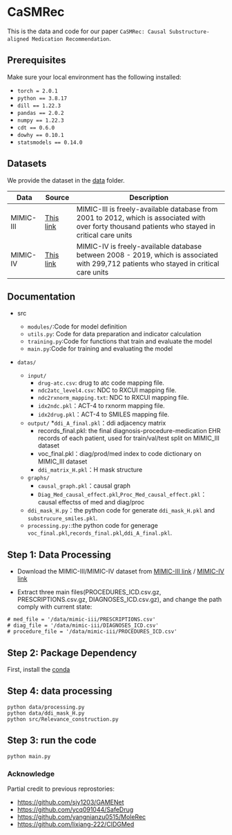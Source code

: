 # CaSMRec
This is the data and code for our paper `CaSMRec: Causal Substructure-aligned Medication Recommendation`.

## Prerequisites
Make sure your local environment has the following installed:

* `torch = 2.0.1`
* `python == 3.8.17`
* `dill == 1.22.3`
* `pandas == 2.0.2`
* `numpy == 1.22.3`
* `cdt == 0.6.0`
* `dowhy == 0.10.1`
* `statsmodels == 0.14.0`

## Datasets

We provide the dataset in the [data](data/) folder.

| Data      | Source                                                   | Description                                                  |
| --------- | -------------------------------------------------------- | ------------------------------------------------------------ |
| MIMIC-III | [This link](https://physionet.org/content/mimiciii/1.4/) | MIMIC-III is freely-available database from 2001 to 2012, which is associated with over forty thousand patients who stayed in critical care units |
| MIMIC-IV  | [This link](https://physionet.org/content/mimiciv/2.2/)  | MIMIC-IV is freely-available database between 2008 - 2019, which is associated with 299,712 patients who stayed in critical care units |

## Documentation


* src
    * `modules/`:Code for model definition
    * `utils.py`: Code for data preparation and indicator calculation
    * `training.py`:Code for functions that train and evaluate the model
    * `main.py`:Code for training and evaluating the model
  
* `datas/`
    * `input/`
        * `drug-atc.csv`: drug to atc code mapping file.
        * `ndc2atc_level4.csv`: NDC to RXCUI mapping file.
        * `ndc2rxnorm_mapping.txt`: NDC to RXCUI mapping file.
        * `idx2ndc.pkl`：ACT-4 to rxnorm mapping file.
        * `idx2drug.pkl`：ACT-4 to SMILES mapping file.
    * `output/`
        *`ddi_A_final.pkl`：ddi adjacency matrix
        * records_final.pkl: the final diagnosis-procedure-medication EHR records of each patient, used for train/val/test split on MIMIC_III dataset
        * voc_final.pkl：diag/prod/med index to code dictionary on MIMIC_III dataset
        * `ddi_matrix_H.pkl`：H mask structure
    * `graphs/`
        * `causal_graph.pkl`：causal graph
        * `Diag_Med_causal_effect.pkl`,`Proc_Med_causal_effect.pkl`：causal effectss of med and diag/proc
    * `ddi_mask_H.py`：the python code for generate `ddi_mask_H.pkl` and `substrucure_smiles.pkl`.
    * `processing.py:`:the python code for generage `voc_final.pkl`,`records_final.pkl`,`ddi_A_final.pkl`.


## Step 1: Data Processing 

* Download the MIMIC-III/MIMIC-IV dataset from [MIMIC-III link](https://physionet.org/content/mimiciii/1.4/) / [MIMIC-IV link](https://physionet.org/content/mimiciv/1.4/)

* Extract three main files(PROCEDURES_ICD.csv.gz, PRESCRIPTIONS.csv.gz, DIAGNOSES_ICD.csv.gz), and change the path comply with current state:
```
# med_file = '/data/mimic-iii/PRESCRIPTIONS.csv'
# diag_file = '/data/mimic-iii/DIAGNOSES_ICD.csv'
# procedure_file = '/data/mimic-iii/PROCEDURES_ICD.csv'
```
## Step 2: Package Dependency
First, install the [conda](https://www.anaconda.com/)

## Step 4: data processing
```
python data/processing.py
python data/ddi_mask_H.py
python src/Relevance_construction.py
```
## Step 3: run the code
```
python main.py
```

### Acknowledge

Partial credit to previous reprostories:

- https://github.com/sjy1203/GAMENet
- https://github.com/ycq091044/SafeDrug
- https://github.com/yangnianzu0515/MoleRec
- https://github.com/lixiang-222/CIDGMed
